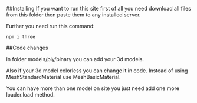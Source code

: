 ##Installing
If you want to run this site first of all you need download all files from this folder then paste them to any installed server.

Further you need run this command:
```
npm i three
```

##Code changes

In folder models/ply/binary you can add your 3d models.
 
Also if your 3d model colorless you can change it in code. Instead of using MeshStandardMaterial use MeshBasicMaterial.

You can have more than one model on site you just need add one more loader.load method.

